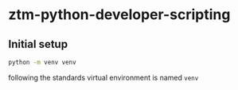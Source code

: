 # ztm-python-developer-scripting
## Initial setup 
```sh
python -m venv venv
```
following the standards virtual environment is named `venv`
